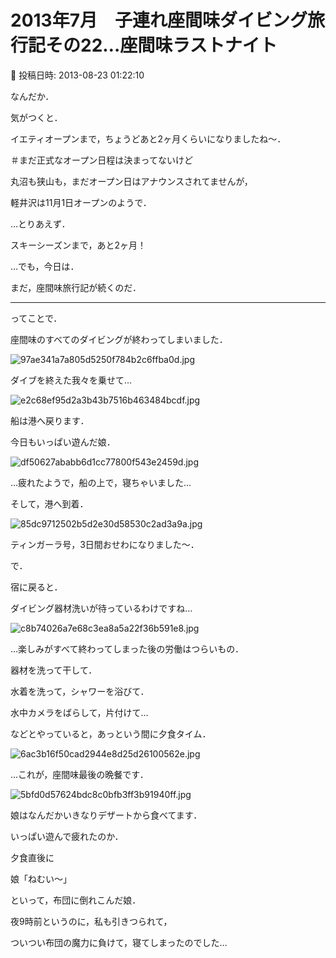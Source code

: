 # 2013年7月　子連れ座間味ダイビング旅行記その22…座間味ラストナイト

📅 投稿日時: 2013-08-23 01:22:10

なんだか．


気がつくと．


イエティオープンまで，ちょうどあと2ヶ月くらいになりましたね～．


＃まだ正式なオープン日程は決まってないけど


丸沼も狭山も，まだオープン日はアナウンスされてませんが，


軽井沢は11月1日オープンのようで．


…とりあえず．


スキーシーズンまで，あと2ヶ月！





…でも，今日は．


まだ，座間味旅行記が続くのだ．


------





ってことで．


座間味のすべてのダイビングが終わってしまいました．




![97ae341a7a805d5250f784b2c6ffba0d.jpg](images/97ae341a7a805d5250f784b2c6ffba0d.jpg)







ダイブを終えた我々を乗せて…




![e2c68ef95d2a3b43b7516b463484bcdf.jpg](images/e2c68ef95d2a3b43b7516b463484bcdf.jpg)




船は港へ戻ります．





今日もいっぱい遊んだ娘．




![df50627ababb6d1cc77800f543e2459d.jpg](images/df50627ababb6d1cc77800f543e2459d.jpg)




…疲れたようで，船の上で，寝ちゃいました…





そして，港へ到着．




![85dc9712502b5d2e30d58530c2ad3a9a.jpg](images/85dc9712502b5d2e30d58530c2ad3a9a.jpg)




ティンガーラ号，3日間おせわになりました～．





で．


宿に戻ると．


ダイビング器材洗いが待っているわけですね…




![c8b74026a7e68c3ea8a5a22f36b591e8.jpg](images/c8b74026a7e68c3ea8a5a22f36b591e8.jpg)




…楽しみがすべて終わってしまった後の労働はつらいもの．





器材を洗って干して．


水着を洗って，シャワーを浴びて．


水中カメラをばらして，片付けて…


などとやっていると，あっという間に夕食タイム．




![6ac3b16f50cad2944e8d25d26100562e.jpg](images/6ac3b16f50cad2944e8d25d26100562e.jpg)




…これが，座間味最後の晩餐です．




![5bfd0d57624bdc8c0bfb3ff3b91940ff.jpg](images/5bfd0d57624bdc8c0bfb3ff3b91940ff.jpg)




娘はなんだかいきなりデザートから食べてます．





いっぱい遊んで疲れたのか．


夕食直後に


娘「ねむい～」


といって，布団に倒れこんだ娘．





夜9時前というのに，私も引きつられて，


ついつい布団の魔力に負けて，寝てしまったのでした…
